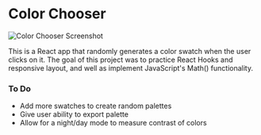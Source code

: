 # Color Chooser

![Color Chooser Screenshot](https://raw.githubusercontent.com/timmybytes/color-chooser/gh-pages/src/color-chooser-screenshot.png)

This is a React app that randomly generates a color swatch when the user clicks on it. The goal of this project was to practice React Hooks and responsive layout, and well as implement JavaScript's Math() functionality.

### To Do

- Add more swatches to create random palettes
- Give user ability to export palette
- Allow for a night/day mode to measure contrast of colors
